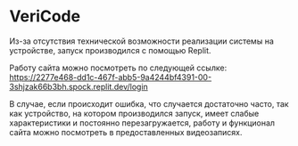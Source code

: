 # VeriCode

Из-за отсутствия технической возможности реализации системы на устройстве,  запуск производился с помощью Replit.

Работу сайта можно посмотреть по следующей ссылке:
https://2277e468-dd1c-467f-abb5-9a4244bf4391-00-3shjzak66b3bh.spock.replit.dev/login

В случае, если происходит ошибка, что случается достаточно часто, так как устройство, на котором производился запуск, имеет слабые характеристики и постоянно перезагружается, работу и функционал сайта можно посмотреть в предоставленных видеозаписях.
